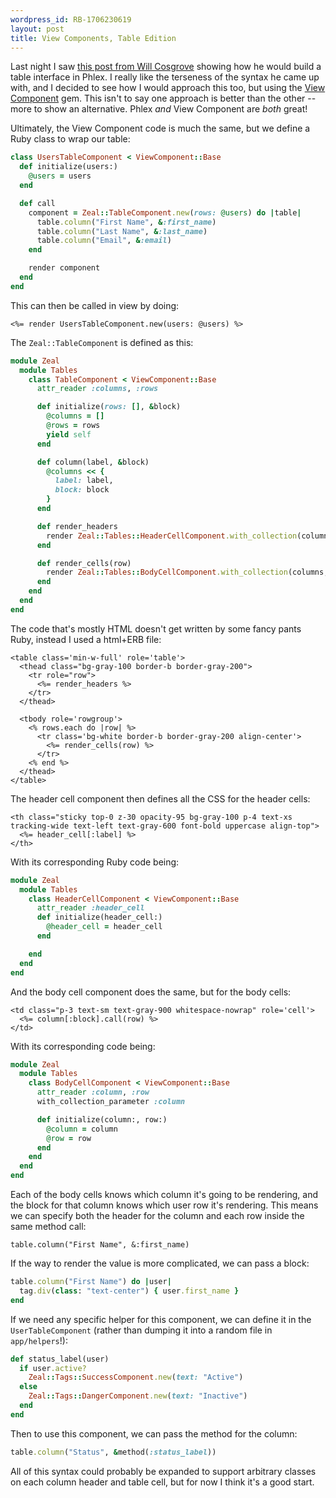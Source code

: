 ```yaml
---
wordpress_id: RB-1706230619
layout: post
title: View Components, Table Edition
---
```


Last night I saw [this post from Will Cosgrove](https://blog.willcosgrove.com/a-tale-of-two-phlexes) showing how he would build a table interface in Phlex. I really like the terseness of the syntax he came up with, and I decided to see how I would approach this too, but using the [View Component](https://viewcomponent.org) gem. This isn't to say one approach is better than the other -- more to show an alternative. Phlex _and_ View Component are _both_ great!

Ultimately, the View Component code is much the same, but we define a Ruby class to wrap our table:

```ruby
class UsersTableComponent < ViewComponent::Base
  def initialize(users:)
    @users = users
  end

  def call
    component = Zeal::TableComponent.new(rows: @users) do |table|
      table.column("First Name", &:first_name)
      table.column("Last Name", &:last_name)
      table.column("Email", &:email)
    end

    render component
  end
end
```

This can then be called in view by doing:

```
<%= render UsersTableComponent.new(users: @users) %>
```

The `Zeal::TableComponent` is defined as this:

```ruby
module Zeal
  module Tables
    class TableComponent < ViewComponent::Base
      attr_reader :columns, :rows

      def initialize(rows: [], &block)
        @columns = []
        @rows = rows
        yield self
      end

      def column(label, &block)
        @columns << {
          label: label,
          block: block
        }
      end

      def render_headers
        render Zeal::Tables::HeaderCellComponent.with_collection(columns)
      end

      def render_cells(row)
        render Zeal::Tables::BodyCellComponent.with_collection(columns, row: row)
      end
    end
  end
end
```

The code that's mostly HTML doesn't get written by some fancy pants Ruby, instead I used a html+ERB file:

```erb
<table class='min-w-full' role='table'>
  <thead class="bg-gray-100 border-b border-gray-200">
    <tr role="row">
      <%= render_headers %>
    </tr>
  </thead>

  <tbody role='rowgroup'>
    <% rows.each do |row| %>
      <tr class='bg-white border-b border-gray-200 align-center'>
        <%= render_cells(row) %>
      </tr>
    <% end %>
  </thead>
</table>
```

The header cell component then defines all the CSS for the header cells:

```erb
<th class="sticky top-0 z-30 opacity-95 bg-gray-100 p-4 text-xs tracking-wide text-left text-gray-600 font-bold uppercase align-top">
  <%= header_cell[:label] %>
</th>
```

With its corresponding Ruby code being:

```ruby
module Zeal
  module Tables
    class HeaderCellComponent < ViewComponent::Base
      attr_reader :header_cell
      def initialize(header_cell:)
        @header_cell = header_cell
      end

    end
  end
end
```

And the body cell component does the same, but for the body cells:

```erb
<td class="p-3 text-sm text-gray-900 whitespace-nowrap" role='cell'>
  <%= column[:block].call(row) %>
</td>
```

With its corresponding code being:

```ruby
module Zeal
  module Tables
    class BodyCellComponent < ViewComponent::Base
      attr_reader :column, :row
      with_collection_parameter :column

      def initialize(column:, row:)
        @column = column
        @row = row
      end
    end
  end
end

```

Each of the body cells knows which column it's going to be rendering, and the block for that column knows which user row it's rendering. This means we can specify both the header for the column and each row inside the same method call:

```
table.column("First Name", &:first_name)
```

If the way to render the value is more complicated, we can pass a block:

```ruby
table.column("First Name") do |user|
  tag.div(class: "text-center") { user.first_name }
end
```

If we need any specific helper for this component, we can define it in the `UserTableComponent` (rather than dumping it into a random file in `app/helpers`!):

```ruby
def status_label(user)
  if user.active?
    Zeal::Tags::SuccessComponent.new(text: "Active")
  else
    Zeal::Tags::DangerComponent.new(text: "Inactive")
  end
end
```

Then to use this component, we can pass the method for the column:

```ruby
table.column("Status", &method(:status_label))
```

All of this syntax could probably be expanded to support arbitrary classes on each column header and table cell, but for now I think it's a good start.
